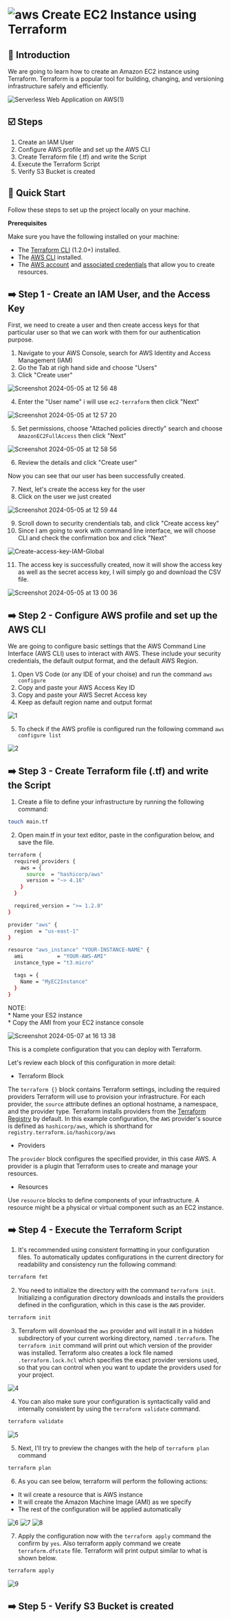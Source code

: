 # ![aws](https://github.com/julien-muke/Search-Engine-Website-using-AWS/assets/110755734/01cd6124-8014-4baa-a5fe-bd227844d263)     Create EC2 Instance using Terraform


## <a name="introduction">🤖 Introduction</a>

We are going to learn how to create an Amazon EC2 instance using Terraform. Terraform is a popular tool for building, changing, and versioning infrastructure safely and efficiently. 


![Serverless Web Application on AWS(1)](https://github.com/julien-muke/aws-ec2-terraform/assets/110755734/3e8c84c5-c7a8-41a3-9ae9-f4dc7c68ee7f)


## <a name="steps">☑️ Steps</a>

1. Create an IAM User
2. Configure AWS profile and set up the AWS CLI
3. Create Terraform file (.tf) and write the Script
4. Execute the Terraform Script
5. Verify S3 Bucket is created 

## <a name="quick-start">🤸 Quick Start</a>

Follow these steps to set up the project locally on your machine.

**Prerequisites**

Make sure you have the following installed on your machine:

- The [Terraform CLI](https://developer.hashicorp.com/terraform/tutorials/aws-get-started/install-cli) (1.2.0+) installed.
- The [AWS CLI](https://docs.aws.amazon.com/cli/latest/userguide/getting-started-install.html) installed.
- The [AWS account](https://aws.amazon.com/free/) and [associated credentials](https://docs.aws.amazon.com/IAM/latest/UserGuide/security-creds.html) that allow you to create resources.

  
## ➡️ Step 1 - Create an IAM User, and the Access Key

First, we need to create a user and then create access keys for that particular user so that we can work with them for our authentication purpose.

1. Navigate to your AWS Console, search for AWS Identity and Access Management (IAM)
2. Go the Tab at righ hand side and choose "Users"
3. Click "Create user"

![Screenshot 2024-05-05 at 12 56 48](https://github.com/julien-muke/aws-ec2-terraform/assets/110755734/ded49b4d-5a14-4db0-8cc0-fabcbfcd3474)


4. Enter the "User name" i will use `ec2-terraform` then click "Next"

![Screenshot 2024-05-05 at 12 57 20](https://github.com/julien-muke/aws-ec2-terraform/assets/110755734/457b10b7-aa88-436c-9eb2-e1d99b2f9346)

5. Set permissions, choose "Attached policies directly" search and choose `AmazonEC2FullAccess` then click "Next"

![Screenshot 2024-05-05 at 12 58 56](https://github.com/julien-muke/aws-ec2-terraform/assets/110755734/30f06e43-5147-49ec-b22a-608add702318)


6. Review the details and click "Create user"

Now you can see that our user has been successfully created.

7. Next, let's create the access key for the user
8. Click on the user we just created

![Screenshot 2024-05-05 at 12 59 44](https://github.com/julien-muke/aws-ec2-terraform/assets/110755734/5c8a1851-c9d4-4500-9816-d913cf133e2c)


9. Scroll down to security crendentials tab, and click "Create access key"
10. Since I am going to work with command line interface, we will choose CLI and check the confirmation box and click "Next"

![Create-access-key-IAM-Global](https://github.com/julien-muke/aws-ec2-terraform/assets/110755734/38d247fc-4ed8-4e45-962c-c8c17400dbd3)

11. The access key is successfully created, now it will show the access key as well as the secret access key, I will simply go and download the CSV file.

![Screenshot 2024-05-05 at 13 00 36](https://github.com/julien-muke/aws-ec2-terraform/assets/110755734/6729ff8e-3b35-4e1c-9994-3ed73d557b73)


## ➡️ Step 2 - Configure AWS profile and set up the AWS CLI

We are going to configure basic settings that the AWS Command Line Interface (AWS CLI) uses to interact with AWS. These include your security credentials, the default output format, and the default AWS Region.


1. Open VS Code (or any IDE of your choise) and run the command `aws configure`
2. Copy and paste your AWS Access Key ID
3. Copy and paste your AWS Secret Access key
4. Keep as default region name and output format

![1](https://github.com/julien-muke/aws-ec2-terraform/assets/110755734/401b86cd-ddbd-4022-8556-9d512e686306)

5. To check if the AWS profile is configured run the following command `aws configure list`

![2](https://github.com/julien-muke/aws-ec2-terraform/assets/110755734/3d5a2a6f-9d22-4cf7-b065-3e5d2b0765c7)


## ➡️ Step 3 - Create Terraform file (.tf) and write the Script


1. Create a file to define your infrastructure by running the following command:

```bash
touch main.tf
```

2. Open main.tf in your text editor, paste in the configuration below, and save the file.


```bash
terraform {
  required_providers {
    aws = {
      source  = "hashicorp/aws"
      version = "~> 4.16"
    }
  }

  required_version = ">= 1.2.0"
}

provider "aws" {
  region  = "us-east-1"
}

resource "aws_instance" "YOUR-INSTANCE-NAME" {
  ami           = "YOUR-AWS-AMI"
  instance_type = "t3.micro"

  tags = {
    Name = "MyEC2Instance"
  }
}

```
NOTE: 
     <br>* Name your ES2 instance
     <br>* Copy the AMI from your EC2 instance console

![Screenshot 2024-05-07 at 16 13 38](https://github.com/julien-muke/aws-ec2-terraform/assets/110755734/1f6fa103-b8b2-44d6-a75a-f8064989b974)


This is a complete configuration that you can deploy with Terraform. 

Let's review each block of this configuration in more detail:

* Terraform Block 

The `terraform {}` block contains Terraform settings, including the required providers Terraform will use to provision your infrastructure. For each provider, the `source` attribute defines an optional hostname, a namespace, and the provider type. Terraform installs providers from the [Terraform Registry](https://registry.terraform.io/) by default. In this example configuration, the `AWS` provider's source is defined as `hashicorp/aws`, which is shorthand for `registry.terraform.io/hashicorp/aws`

* Providers

The `provider` block configures the specified provider, in this case AWS. A provider is a plugin that Terraform uses to create and manage your resources.

* Resources

Use `resource` blocks to define components of your infrastructure. A resource might be a physical or virtual component such as an EC2 instance.


## ➡️ Step 4 - Execute the Terraform Script

1. It's recommended using consistent formatting in your configuration files. To automatically updates configurations in the current directory for readability and consistency run the following command:

```bash
terraform fmt
```

2. You need to initialize the directory with the command `terraform init`. Initializing a configuration directory downloads and installs the providers defined in the configuration, which in this case is the `AWS` provider.

```bash
terraform init
```

3. Terraform will download the `aws` provider and will install it in a hidden subdirectory of your current working directory, named `.terraform`. The `terraform init` command will print out which version of the provider was installed. Terraform also creates a lock file named `.terraform.lock.hcl` which specifies the exact provider versions used, so that you can control when you want to update the providers used for your project.

![4](https://github.com/julien-muke/aws-ec2-terraform/assets/110755734/4f8d4c31-9019-48de-9fcc-57e2d42df61c)


4. You can also make sure your configuration is syntactically valid and internally consistent by using the `terraform validate` command.

```bash
terraform validate
```

![5](https://github.com/julien-muke/aws-ec2-terraform/assets/110755734/ea78429e-7729-4ef5-a416-8ec67d1008fc)


5. Next, I'll try to preview the changes with the help of `terraform plan` command

```bash
terraform plan
```

6. As you can see below, terraform will perform the following actions:
- It wil create a resource that is AWS instance
- It will create the Amazon Machine Image (AMI) as we specify
- The rest of the configuration will be applied automatically

![6](https://github.com/julien-muke/aws-ec2-terraform/assets/110755734/d7033e92-38c8-405d-b4eb-0c04d4571320)
![7](https://github.com/julien-muke/aws-ec2-terraform/assets/110755734/062ab1ae-d8ae-441e-ac65-c4a818b7c64c)
![8](https://github.com/julien-muke/aws-ec2-terraform/assets/110755734/84c53071-f475-4a2f-8e1f-8d68657ec36f)


7. Apply the configuration now with the `terraform apply` command the confirm by `yes`. Also terraform apply command we create
`terraform.dfstate` file. Terraform will print output similar to what is shown below.

```bash
terraform apply
```

![9](https://github.com/julien-muke/aws-ec2-terraform/assets/110755734/e74c3408-96fe-4180-ad5a-386c82ce3fb2)

## ➡️ Step 5 - Verify S3 Bucket is created 





